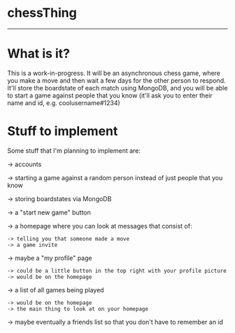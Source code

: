 # chessThing
--------------------

# What is it?
This is a work-in-progress. It will be an asynchronous chess game, where you make a move and then wait a few days for the other person to respond. It'll store the boardstate of each match using MongoDB, and you will be able to start a game against people that you know (it'll ask you to enter their name and id, e.g. coolusername#1234)

# Stuff to implement
Some stuff that I'm planning to implement are:

  -> accounts
  
  -> starting a game against a random person instead of just people that you know
  
  -> storing boardstates via MongoDB
  
  -> a "start new game" button
  
  -> a homepage where you can look at messages that consist of:
  
    -> telling you that someone made a move
    -> a game invite
    
  -> maybe a "my profile" page
    
    -> could be a little button in the top right with your profile picture
    -> would be on the homepage
  
  -> a list of all games being played
    
    -> would be on the homepage
    -> the main thing to look at on your homepage
    
  -> maybe eventually a friends list so that you don't have to remember an id
